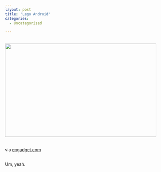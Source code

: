 ```yaml
---
layout: post
title: 'Lego Android'
categories:
  - Uncategorized

---
```


<div class="posterous_bookmarklet_entry"><br /><a href="http://openmobile2.files.wordpress.com/2010/09/media_httpwwwblogcdnc_fyhau-scaled1000.jpg"><img src="http://openmobile2.files.wordpress.com/2010/09/media_httpwwwblogcdnc_fyhau-scaled1000.jpg?w=300" width="500" height="308" /></a><br /><br /><br /><div class="posterous_quote_citation">via <a href="http://www.engadget.com/2010/09/10/lego-android-is-15-inches-tall-eats-apples-for-breakfast/">engadget.com</a></div><br /><p>Um, yeah.</p></div><div class="blogger-post-footer"><img width="1" height="1" src="https://blogger.googleusercontent.com/tracker/8920950033468593796-7080282416078662065?l=openmobile.blogspot.com" alt="" /></div>
